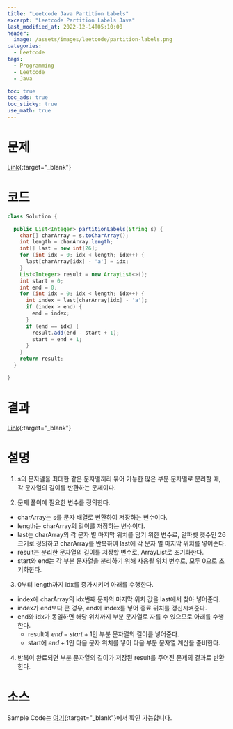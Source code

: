 ```yaml
---
title: "Leetcode Java Partition Labels"
excerpt: "Leetcode Partition Labels Java"
last_modified_at: 2022-12-14T05:10:00
header:
  image: /assets/images/leetcode/partition-labels.png
categories:
  - Leetcode
tags:
  - Programming
  - Leetcode
  - Java

toc: true
toc_ads: true
toc_sticky: true
use_math: true
---
```

# 문제
[Link](https://leetcode.com/problems/partition-labels){:target="_blank"}

# 코드
```java
class Solution {

  public List<Integer> partitionLabels(String s) {
    char[] charArray = s.toCharArray();
    int length = charArray.length;
    int[] last = new int[26];
    for (int idx = 0; idx < length; idx++) {
      last[charArray[idx] - 'a'] = idx;
    }
    List<Integer> result = new ArrayList<>();
    int start = 0;
    int end = 0;
    for (int idx = 0; idx < length; idx++) {
      int index = last[charArray[idx] - 'a'];
      if (index > end) {
        end = index;
      }
      if (end == idx) {
        result.add(end - start + 1);
        start = end + 1;
      }
    }
    return result;
  }

}
```

# 결과
[Link](https://leetcode.com/problems/partition-labels/submissions/859347905/){:target="_blank"}

# 설명
1. s의 문자열을 최대한 같은 문자열끼리 묶어 가능한 많은 부분 문자열로 분리할 때, 각 문자열의 길이를 반환하는 문제이다.

2. 문제 풀이에 필요한 변수를 정의한다.
- charArray는 s를 문자 배열로 변환하여 저장하는 변수이다.
- length는 charArray의 길이를 저장하는 변수이다.
- last는 charArray의 각 문자 별 마지막 위치를 담기 위한 변수로, 알파벳 갯수인 26 크기로 정의하고 charArray를 반복하여 last에 각 문자 별 마지막 위치를 넣어준다.
- result는 분리한 문자열의 길이를 저장할 변수로, ArrayList로 초기화한다.
- start와 end는 각 부분 문자열을 분리하기 위해 사용될 위치 변수로, 모두 0으로 초기화한다.

3. 0부터 length까지 idx를 증가시키며 아래를 수행한다.
- index에 charArray의 idx번째 문자의 마지막 위치 값을 last에서 찾아 넣어준다.
- index가 end보다 큰 경우, end에 index를 넣어 종료 위치를 갱신시켜준다.
- end와 idx가 동일하면 해당 위치까지 부분 문자열로 자를 수 있으므로 아래를 수행한다.
  - result에 $end - start + 1$인 부분 문자열의 길이를 넣어준다.
  - start에 $end + 1$인 다음 문자 위치를 넣어 다음 부분 문자열 계산을 준비한다.

4. 반복이 완료되면 부분 문자열의 길이가 저장된 result를 주어진 문제의 결과로 반환한다.

# 소스
Sample Code는 [여기](https://github.com/GracefulSoul/leetcode/blob/master/src/main/java/gracefulsoul/problems/PartitionLabels.java){:target="_blank"}에서 확인 가능합니다.